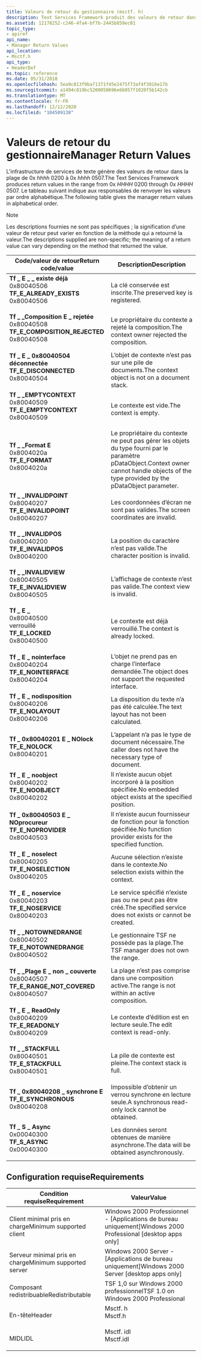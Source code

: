 ```yaml
---
title: Valeurs de retour du gestionnaire (msctf. h)
description: Text Services Framework produit des valeurs de retour dans la plage comprise entre 0xHHHH0200 et 0xHHHH0507. Le tableau suivant indique aux responsables de renvoyer les valeurs par ordre alphabétique.
ms.assetid: 12178252-c246-4fa4-bf7b-2445b859ec01
topic_type:
- apiref
api_name:
- Manager Return Values
api_location:
- Msctf.h
api_type:
- HeaderDef
ms.topic: reference
ms.date: 05/31/2018
ms.openlocfilehash: 5ea9c813f9ba71371f45e2475f73af4f3016e17b
ms.sourcegitcommit: a1494c819bc5200050696e66057f1020f5b142cb
ms.translationtype: MT
ms.contentlocale: fr-FR
ms.lasthandoff: 12/12/2020
ms.locfileid: "104509138"
---
```

# <a name="manager-return-values"></a><span data-ttu-id="040a1-104">Valeurs de retour du gestionnaire</span><span class="sxs-lookup"><span data-stu-id="040a1-104">Manager Return Values</span></span>

<span data-ttu-id="040a1-105">L’infrastructure de services de texte génère des valeurs de retour dans la plage de 0x *hhhh* 0200 à 0x *hhhh* 0507.</span><span class="sxs-lookup"><span data-stu-id="040a1-105">The Text Services Framework produces return values in the range from 0x *HHHH* 0200 through 0x *HHHH* 0507.</span></span> <span data-ttu-id="040a1-106">Le tableau suivant indique aux responsables de renvoyer les valeurs par ordre alphabétique.</span><span class="sxs-lookup"><span data-stu-id="040a1-106">The following table gives the manager return values in alphabetical order.</span></span>

> [!Note]  
> <span data-ttu-id="040a1-107">Les descriptions fournies ne sont pas spécifiques ; la signification d’une valeur de retour peut varier en fonction de la méthode qui a retourné la valeur.</span><span class="sxs-lookup"><span data-stu-id="040a1-107">The descriptions supplied are non-specific; the meaning of a return value can vary depending on the method that returned the value.</span></span>

 



| <span data-ttu-id="040a1-108">Code/valeur de retour</span><span class="sxs-lookup"><span data-stu-id="040a1-108">Return code/value</span></span>                                                                                                                                                                                                                                                   | <span data-ttu-id="040a1-109">Description</span><span class="sxs-lookup"><span data-stu-id="040a1-109">Description</span></span>                                                                                       |
|---------------------------------------------------------------------------------------------------------------------------------------------------------------------------------------------------------------------------------------------------------------------|---------------------------------------------------------------------------------------------------|
| <span id="TF_E_ALREADY_EXISTS"></span><span id="tf_e_already_exists"></span><dl> <span data-ttu-id="040a1-110"><dt>**Tf \_ E \_ \_ existe déjà**</dt> <dt>0x80040506</dt></span><span class="sxs-lookup"><span data-stu-id="040a1-110"><dt>**TF\_E\_ALREADY\_EXISTS**</dt> <dt>0x80040506</dt></span></span> </dl>                   | <span data-ttu-id="040a1-111">La clé conservée est inscrite.</span><span class="sxs-lookup"><span data-stu-id="040a1-111">The preserved key is registered.</span></span><br/>                                                       |
| <span id="TF_E_COMPOSITION_REJECTED"></span><span id="tf_e_composition_rejected"></span><dl> <span data-ttu-id="040a1-112"><dt>**Tf \_ \_Composition E \_ rejetée**</dt> <dt>0x80040508</dt></span><span class="sxs-lookup"><span data-stu-id="040a1-112"><dt>**TF\_E\_COMPOSITION\_REJECTED**</dt> <dt>0x80040508</dt></span></span> </dl> | <span data-ttu-id="040a1-113">Le propriétaire du contexte a rejeté la composition.</span><span class="sxs-lookup"><span data-stu-id="040a1-113">The context owner rejected the composition.</span></span><br/>                                            |
| <span id="TF_E_DISCONNECTED"></span><span id="tf_e_disconnected"></span><dl> <span data-ttu-id="040a1-114"><dt>**Tf \_ E \_ 0x80040504 déconnectée**</dt> <dt></dt></span><span class="sxs-lookup"><span data-stu-id="040a1-114"><dt>**TF\_E\_DISCONNECTED**</dt> <dt>0x80040504</dt></span></span> </dl>                          | <span data-ttu-id="040a1-115">L’objet de contexte n’est pas sur une pile de documents.</span><span class="sxs-lookup"><span data-stu-id="040a1-115">The context object is not on a document stack.</span></span><br/>                                         |
| <span id="TF_E_EMPTYCONTEXT"></span><span id="tf_e_emptycontext"></span><dl> <span data-ttu-id="040a1-116"><dt>**Tf \_ \_EMPTYCONTEXT**</dt> <dt>0x80040509</dt></span><span class="sxs-lookup"><span data-stu-id="040a1-116"><dt>**TF\_E\_EMPTYCONTEXT**</dt> <dt>0x80040509</dt></span></span> </dl>                          | <span data-ttu-id="040a1-117">Le contexte est vide.</span><span class="sxs-lookup"><span data-stu-id="040a1-117">The context is empty.</span></span><br/>                                                                  |
| <span id="TF_E_FORMAT"></span><span id="tf_e_format"></span><dl> <span data-ttu-id="040a1-118"><dt>**Tf \_ \_Format E**</dt> <dt>0x8004020a</dt></span><span class="sxs-lookup"><span data-stu-id="040a1-118"><dt>**TF\_E\_FORMAT**</dt> <dt>0x8004020a</dt></span></span> </dl>                                            | <span data-ttu-id="040a1-119">Le propriétaire du contexte ne peut pas gérer les objets du type fourni par le paramètre pDataObject.</span><span class="sxs-lookup"><span data-stu-id="040a1-119">Context owner cannot handle objects of the type provided by the pDataObject parameter.</span></span><br/> |
| <span id="TF_E_INVALIDPOINT"></span><span id="tf_e_invalidpoint"></span><dl> <span data-ttu-id="040a1-120"><dt>**Tf \_ \_INVALIDPOINT**</dt> <dt>0x80040207</dt></span><span class="sxs-lookup"><span data-stu-id="040a1-120"><dt>**TF\_E\_INVALIDPOINT**</dt> <dt>0x80040207</dt></span></span> </dl>                          | <span data-ttu-id="040a1-121">Les coordonnées d’écran ne sont pas valides.</span><span class="sxs-lookup"><span data-stu-id="040a1-121">The screen coordinates are invalid.</span></span><br/>                                                    |
| <span id="TF_E_INVALIDPOS"></span><span id="tf_e_invalidpos"></span><dl> <span data-ttu-id="040a1-122"><dt>**Tf \_ \_INVALIDPOS**</dt> <dt>0x80040200</dt></span><span class="sxs-lookup"><span data-stu-id="040a1-122"><dt>**TF\_E\_INVALIDPOS**</dt> <dt>0x80040200</dt></span></span> </dl>                                | <span data-ttu-id="040a1-123">La position du caractère n’est pas valide.</span><span class="sxs-lookup"><span data-stu-id="040a1-123">The character position is invalid.</span></span><br/>                                                     |
| <span id="TF_E_INVALIDVIEW"></span><span id="tf_e_invalidview"></span><dl> <span data-ttu-id="040a1-124"><dt>**Tf \_ \_INVALIDVIEW**</dt> <dt>0x80040505</dt></span><span class="sxs-lookup"><span data-stu-id="040a1-124"><dt>**TF\_E\_INVALIDVIEW**</dt> <dt>0x80040505</dt></span></span> </dl>                             | <span data-ttu-id="040a1-125">L’affichage de contexte n’est pas valide.</span><span class="sxs-lookup"><span data-stu-id="040a1-125">The context view is invalid.</span></span><br/>                                                           |
| <span id="TF_E_LOCKED"></span><span id="tf_e_locked"></span><dl> <span data-ttu-id="040a1-126"><dt>**Tf \_ E \_**</dt> <dt>0x80040500</dt> verrouillé</span><span class="sxs-lookup"><span data-stu-id="040a1-126"><dt>**TF\_E\_LOCKED**</dt> <dt>0x80040500</dt></span></span> </dl>                                            | <span data-ttu-id="040a1-127">Le contexte est déjà verrouillé.</span><span class="sxs-lookup"><span data-stu-id="040a1-127">The context is already locked.</span></span><br/>                                                         |
| <span id="TF_E_NOINTERFACE"></span><span id="tf_e_nointerface"></span><dl> <span data-ttu-id="040a1-128"><dt>**Tf \_ E \_ nointerface**</dt> <dt>0x80040204</dt></span><span class="sxs-lookup"><span data-stu-id="040a1-128"><dt>**TF\_E\_NOINTERFACE**</dt> <dt>0x80040204</dt></span></span> </dl>                             | <span data-ttu-id="040a1-129">L’objet ne prend pas en charge l’interface demandée.</span><span class="sxs-lookup"><span data-stu-id="040a1-129">The object does not support the requested interface.</span></span><br/>                                   |
| <span id="TF_E_NOLAYOUT"></span><span id="tf_e_nolayout"></span><dl> <span data-ttu-id="040a1-130"><dt>**Tf \_ E \_ nodisposition**</dt> <dt>0x80040206</dt></span><span class="sxs-lookup"><span data-stu-id="040a1-130"><dt>**TF\_E\_NOLAYOUT**</dt> <dt>0x80040206</dt></span></span> </dl>                                      | <span data-ttu-id="040a1-131">La disposition du texte n’a pas été calculée.</span><span class="sxs-lookup"><span data-stu-id="040a1-131">The text layout has not been calculated.</span></span><br/>                                               |
| <span id="TF_E_NOLOCK"></span><span id="tf_e_nolock"></span><dl> <span data-ttu-id="040a1-132"><dt>**Tf \_ 0x80040201 E \_ NOlock**</dt> <dt></dt></span><span class="sxs-lookup"><span data-stu-id="040a1-132"><dt>**TF\_E\_NOLOCK**</dt> <dt>0x80040201</dt></span></span> </dl>                                            | <span data-ttu-id="040a1-133">L’appelant n’a pas le type de document nécessaire.</span><span class="sxs-lookup"><span data-stu-id="040a1-133">The caller does not have the necessary type of document.</span></span><br/>                               |
| <span id="TF_E_NOOBJECT"></span><span id="tf_e_noobject"></span><dl> <span data-ttu-id="040a1-134"><dt>**Tf \_ E \_ noobject**</dt> <dt>0x80040202</dt></span><span class="sxs-lookup"><span data-stu-id="040a1-134"><dt>**TF\_E\_NOOBJECT**</dt> <dt>0x80040202</dt></span></span> </dl>                                      | <span data-ttu-id="040a1-135">Il n’existe aucun objet incorporé à la position spécifiée.</span><span class="sxs-lookup"><span data-stu-id="040a1-135">No embedded object exists at the specified position.</span></span><br/>                                   |
| <span id="TF_E_NOPROVIDER"></span><span id="tf_e_noprovider"></span><dl> <span data-ttu-id="040a1-136"><dt>**Tf \_ 0x80040503 E \_ NOprocureur**</dt> <dt></dt></span><span class="sxs-lookup"><span data-stu-id="040a1-136"><dt>**TF\_E\_NOPROVIDER**</dt> <dt>0x80040503</dt></span></span> </dl>                                | <span data-ttu-id="040a1-137">Il n’existe aucun fournisseur de fonction pour la fonction spécifiée.</span><span class="sxs-lookup"><span data-stu-id="040a1-137">No function provider exists for the specified function.</span></span><br/>                                |
| <span id="TF_E_NOSELECTION"></span><span id="tf_e_noselection"></span><dl> <span data-ttu-id="040a1-138"><dt>**Tf \_ E \_ noselect**</dt> <dt>0x80040205</dt></span><span class="sxs-lookup"><span data-stu-id="040a1-138"><dt>**TF\_E\_NOSELECTION**</dt> <dt>0x80040205</dt></span></span> </dl>                             | <span data-ttu-id="040a1-139">Aucune sélection n’existe dans le contexte.</span><span class="sxs-lookup"><span data-stu-id="040a1-139">No selection exists within the context.</span></span><br/>                                                |
| <span id="TF_E_NOSERVICE"></span><span id="tf_e_noservice"></span><dl> <span data-ttu-id="040a1-140"><dt>**Tf \_ E \_ noservice**</dt> <dt>0x80040203</dt></span><span class="sxs-lookup"><span data-stu-id="040a1-140"><dt>**TF\_E\_NOSERVICE**</dt> <dt>0x80040203</dt></span></span> </dl>                                   | <span data-ttu-id="040a1-141">Le service spécifié n’existe pas ou ne peut pas être créé.</span><span class="sxs-lookup"><span data-stu-id="040a1-141">The specified service does not exists or cannot be created.</span></span><br/>                            |
| <span id="TF_E_NOTOWNEDRANGE"></span><span id="tf_e_notownedrange"></span><dl> <span data-ttu-id="040a1-142"><dt>**Tf \_ \_NOTOWNEDRANGE**</dt> <dt>0x80040502</dt></span><span class="sxs-lookup"><span data-stu-id="040a1-142"><dt>**TF\_E\_NOTOWNEDRANGE**</dt> <dt>0x80040502</dt></span></span> </dl>                       | <span data-ttu-id="040a1-143">Le gestionnaire TSF ne possède pas la plage.</span><span class="sxs-lookup"><span data-stu-id="040a1-143">The TSF manager does not own the range.</span></span><br/>                                                |
| <span id="TF_E_RANGE_NOT_COVERED"></span><span id="tf_e_range_not_covered"></span><dl> <span data-ttu-id="040a1-144"><dt>**Tf \_ \_Plage E \_ non \_ couverte**</dt> <dt>0x80040507</dt></span><span class="sxs-lookup"><span data-stu-id="040a1-144"><dt>**TF\_E\_RANGE\_NOT\_COVERED**</dt> <dt>0x80040507</dt></span></span> </dl>         | <span data-ttu-id="040a1-145">La plage n’est pas comprise dans une composition active.</span><span class="sxs-lookup"><span data-stu-id="040a1-145">The range is not within an active composition.</span></span><br/>                                         |
| <span id="TF_E_READONLY"></span><span id="tf_e_readonly"></span><dl> <span data-ttu-id="040a1-146"><dt>**Tf \_ E \_ ReadOnly**</dt> <dt>0x80040209</dt></span><span class="sxs-lookup"><span data-stu-id="040a1-146"><dt>**TF\_E\_READONLY**</dt> <dt>0x80040209</dt></span></span> </dl>                                      | <span data-ttu-id="040a1-147">Le contexte d’édition est en lecture seule.</span><span class="sxs-lookup"><span data-stu-id="040a1-147">The edit context is read-only.</span></span><br/>                                                         |
| <span id="TF_E_STACKFULL"></span><span id="tf_e_stackfull"></span><dl> <span data-ttu-id="040a1-148"><dt>**Tf \_ \_STACKFULL**</dt> <dt>0x80040501</dt></span><span class="sxs-lookup"><span data-stu-id="040a1-148"><dt>**TF\_E\_STACKFULL**</dt> <dt>0x80040501</dt></span></span> </dl>                                   | <span data-ttu-id="040a1-149">La pile de contexte est pleine.</span><span class="sxs-lookup"><span data-stu-id="040a1-149">The context stack is full.</span></span><br/>                                                             |
| <span id="TF_E_SYNCHRONOUS"></span><span id="tf_e_synchronous"></span><dl> <span data-ttu-id="040a1-150"><dt>**Tf \_ 0x80040208 \_ synchrone E**</dt> <dt></dt></span><span class="sxs-lookup"><span data-stu-id="040a1-150"><dt>**TF\_E\_SYNCHRONOUS**</dt> <dt>0x80040208</dt></span></span> </dl>                             | <span data-ttu-id="040a1-151">Impossible d’obtenir un verrou synchrone en lecture seule.</span><span class="sxs-lookup"><span data-stu-id="040a1-151">A synchronous read-only lock cannot be obtained.</span></span><br/>                                       |
| <span id="TF_S_ASYNC"></span><span id="tf_s_async"></span><dl> <span data-ttu-id="040a1-152"><dt>**Tf \_ S \_ Async**</dt> <dt>0x00040300</dt></span><span class="sxs-lookup"><span data-stu-id="040a1-152"><dt>**TF\_S\_ASYNC**</dt> <dt>0x00040300</dt></span></span> </dl>                                               | <span data-ttu-id="040a1-153">Les données seront obtenues de manière asynchrone.</span><span class="sxs-lookup"><span data-stu-id="040a1-153">The data will be obtained asynchronously.</span></span><br/>                                              |



 

## <a name="requirements"></a><span data-ttu-id="040a1-154">Configuration requise</span><span class="sxs-lookup"><span data-stu-id="040a1-154">Requirements</span></span>



| <span data-ttu-id="040a1-155">Condition requise</span><span class="sxs-lookup"><span data-stu-id="040a1-155">Requirement</span></span> | <span data-ttu-id="040a1-156">Valeur</span><span class="sxs-lookup"><span data-stu-id="040a1-156">Value</span></span> |
|-------------------------------------|--------------------------------------------------------------------------------------|
| <span data-ttu-id="040a1-157">Client minimal pris en charge</span><span class="sxs-lookup"><span data-stu-id="040a1-157">Minimum supported client</span></span><br/> | <span data-ttu-id="040a1-158">Windows 2000 Professionnel - \[Applications de bureau uniquement\]</span><span class="sxs-lookup"><span data-stu-id="040a1-158">Windows 2000 Professional \[desktop apps only\]</span></span><br/>                           |
| <span data-ttu-id="040a1-159">Serveur minimal pris en charge</span><span class="sxs-lookup"><span data-stu-id="040a1-159">Minimum supported server</span></span><br/> | <span data-ttu-id="040a1-160">Windows 2000 Server - \[Applications de bureau uniquement\]</span><span class="sxs-lookup"><span data-stu-id="040a1-160">Windows 2000 Server \[desktop apps only\]</span></span><br/>                                 |
| <span data-ttu-id="040a1-161">Composant redistribuable</span><span class="sxs-lookup"><span data-stu-id="040a1-161">Redistributable</span></span><br/>          | <span data-ttu-id="040a1-162">TSF 1,0 sur Windows 2000 professionnel</span><span class="sxs-lookup"><span data-stu-id="040a1-162">TSF 1.0 on Windows 2000 Professional</span></span><br/>                                      |
| <span data-ttu-id="040a1-163">En-tête</span><span class="sxs-lookup"><span data-stu-id="040a1-163">Header</span></span><br/>                   | <dl> <span data-ttu-id="040a1-164"><dt>Msctf. h</dt></span><span class="sxs-lookup"><span data-stu-id="040a1-164"><dt>Msctf.h</dt></span></span> </dl>   |
| <span data-ttu-id="040a1-165">MIDL</span><span class="sxs-lookup"><span data-stu-id="040a1-165">IDL</span></span><br/>                      | <dl> <span data-ttu-id="040a1-166"><dt>Msctf. idl</dt></span><span class="sxs-lookup"><span data-stu-id="040a1-166"><dt>Msctf.idl</dt></span></span> </dl> |



 

 





